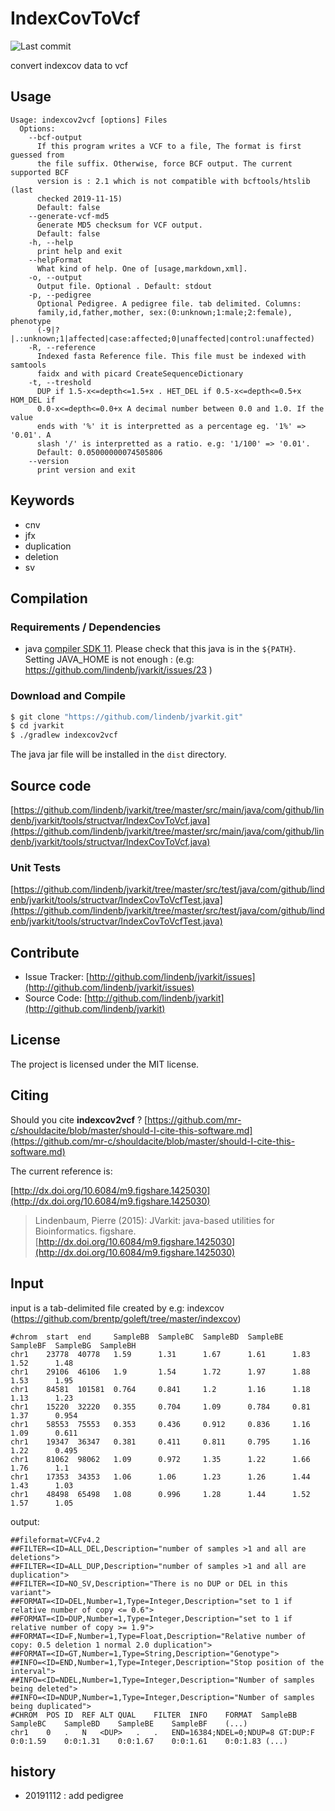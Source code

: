 # IndexCovToVcf

![Last commit](https://img.shields.io/github/last-commit/lindenb/jvarkit.png)

convert indexcov data to vcf


## Usage

```
Usage: indexcov2vcf [options] Files
  Options:
    --bcf-output
      If this program writes a VCF to a file, The format is first guessed from 
      the file suffix. Otherwise, force BCF output. The current supported BCF 
      version is : 2.1 which is not compatible with bcftools/htslib (last 
      checked 2019-11-15)
      Default: false
    --generate-vcf-md5
      Generate MD5 checksum for VCF output.
      Default: false
    -h, --help
      print help and exit
    --helpFormat
      What kind of help. One of [usage,markdown,xml].
    -o, --output
      Output file. Optional . Default: stdout
    -p, --pedigree
      Optional Pedigree. A pedigree file. tab delimited. Columns: 
      family,id,father,mother, sex:(0:unknown;1:male;2:female), phenotype 
      (-9|?|.:unknown;1|affected|case:affected;0|unaffected|control:unaffected) 
    -R, --reference
      Indexed fasta Reference file. This file must be indexed with samtools 
      faidx and with picard CreateSequenceDictionary
    -t, --treshold
      DUP if 1.5-x<=depth<=1.5+x . HET_DEL if 0.5-x<=depth<=0.5+x HOM_DEL if 
      0.0-x<=depth<=0.0+x A decimal number between 0.0 and 1.0. If the value 
      ends with '%' it is interpretted as a percentage eg. '1%' => '0.01'. A 
      slash '/' is interpretted as a ratio. e.g: '1/100' => '0.01'.
      Default: 0.05000000074505806
    --version
      print version and exit

```


## Keywords

 * cnv
 * jfx
 * duplication
 * deletion
 * sv


## Compilation

### Requirements / Dependencies

* java [compiler SDK 11](https://jdk.java.net/11/). Please check that this java is in the `${PATH}`. Setting JAVA_HOME is not enough : (e.g: https://github.com/lindenb/jvarkit/issues/23 )


### Download and Compile

```bash
$ git clone "https://github.com/lindenb/jvarkit.git"
$ cd jvarkit
$ ./gradlew indexcov2vcf
```

The java jar file will be installed in the `dist` directory.

## Source code 

[https://github.com/lindenb/jvarkit/tree/master/src/main/java/com/github/lindenb/jvarkit/tools/structvar/IndexCovToVcf.java](https://github.com/lindenb/jvarkit/tree/master/src/main/java/com/github/lindenb/jvarkit/tools/structvar/IndexCovToVcf.java)

### Unit Tests

[https://github.com/lindenb/jvarkit/tree/master/src/test/java/com/github/lindenb/jvarkit/tools/structvar/IndexCovToVcfTest.java](https://github.com/lindenb/jvarkit/tree/master/src/test/java/com/github/lindenb/jvarkit/tools/structvar/IndexCovToVcfTest.java)


## Contribute

- Issue Tracker: [http://github.com/lindenb/jvarkit/issues](http://github.com/lindenb/jvarkit/issues)
- Source Code: [http://github.com/lindenb/jvarkit](http://github.com/lindenb/jvarkit)

## License

The project is licensed under the MIT license.

## Citing

Should you cite **indexcov2vcf** ? [https://github.com/mr-c/shouldacite/blob/master/should-I-cite-this-software.md](https://github.com/mr-c/shouldacite/blob/master/should-I-cite-this-software.md)

The current reference is:

[http://dx.doi.org/10.6084/m9.figshare.1425030](http://dx.doi.org/10.6084/m9.figshare.1425030)

> Lindenbaum, Pierre (2015): JVarkit: java-based utilities for Bioinformatics. figshare.
> [http://dx.doi.org/10.6084/m9.figshare.1425030](http://dx.doi.org/10.6084/m9.figshare.1425030)


## Input

input is a tab-delimited file created by e.g: indexcov (https://github.com/brentp/goleft/tree/master/indexcov)

```
#chrom  start  end     SampleBB  SampleBC  SampleBD  SampleBE  SampleBF  SampleBG  SampleBH
chr1    23778  40778   1.59      1.31      1.67      1.61      1.83      1.52      1.48
chr1    29106  46106   1.9       1.54      1.72      1.97      1.88      1.53      1.95
chr1    84581  101581  0.764     0.841     1.2       1.16      1.18      1.13      1.23
chr1    15220  32220   0.355     0.704     1.09      0.784     0.81      1.37      0.954
chr1    58553  75553   0.353     0.436     0.912     0.836     1.16      1.09      0.611
chr1    19347  36347   0.381     0.411     0.811     0.795     1.16      1.22      0.495
chr1    81062  98062   1.09      0.972     1.35      1.22      1.66      1.76      1.1
chr1    17353  34353   1.06      1.06      1.23      1.26      1.44      1.43      1.03
chr1    48498  65498   1.08      0.996     1.28      1.44      1.52      1.57      1.05
```

output:

```
##fileformat=VCFv4.2
##FILTER=<ID=ALL_DEL,Description="number of samples >1 and all are deletions">
##FILTER=<ID=ALL_DUP,Description="number of samples >1 and all are duplication">
##FILTER=<ID=NO_SV,Description="There is no DUP or DEL in this variant">
##FORMAT=<ID=DEL,Number=1,Type=Integer,Description="set to 1 if relative number of copy <= 0.6">
##FORMAT=<ID=DUP,Number=1,Type=Integer,Description="set to 1 if relative number of copy >= 1.9">
##FORMAT=<ID=F,Number=1,Type=Float,Description="Relative number of copy: 0.5 deletion 1 normal 2.0 duplication">
##FORMAT=<ID=GT,Number=1,Type=String,Description="Genotype">
##INFO=<ID=END,Number=1,Type=Integer,Description="Stop position of the interval">
##INFO=<ID=NDEL,Number=1,Type=Integer,Description="Number of samples being deleted">
##INFO=<ID=NDUP,Number=1,Type=Integer,Description="Number of samples being duplicated">
#CHROM	POS	ID	REF	ALT	QUAL	FILTER	INFO	FORMAT	SampleBB	SampleBC	SampleBD	SampleBE	SampleBF	(...)
chr1	0	.	N	<DUP>	.	.	END=16384;NDEL=0;NDUP=8	GT:DUP:F	0:0:1.59	0:0:1.31	0:0:1.67	0:0:1.61	0:0:1.83 (...)
```

## history

  * 20191112 : add pedigree


